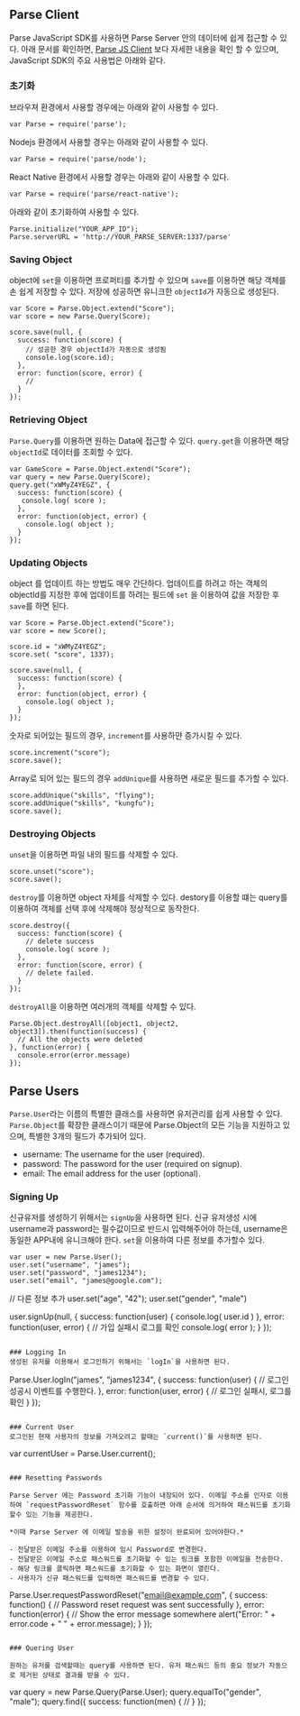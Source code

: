 ## Parse Client

Parse JavaScript SDK를 사용하면 Parse Server 안의 데이터에 쉽게 접근할 수 있다.
아래 문서를 확인하면, [Parse JS Client](http://docs.parseplatform.org/js/guide/) 보다 자세한 내용을 확인 할 수 있으며, JavaScript SDK의 주요 사용법은 아래와 같다.

### 초기화

브라우져 환경에서 사용할 경우에는 아래와 같이 사용할 수 있다.

```
var Parse = require('parse');
```

Nodejs 환경에서 사용할 경우는 아래와 같이 사용할 수 있다.

```
var Parse = require('parse/node');
```

React Native 환경에서 사용할 경우는 아래와 같이 사용할 수 있다.

```
var Parse = require('parse/react-native');
```

아래와 같이 초기화하여 사용할 수 있다.

```
Parse.initialize("YOUR_APP_ID");
Parse.serverURL = 'http://YOUR_PARSE_SERVER:1337/parse'
```

### Saving Object

object에 `set`을 이용하면 프로퍼티를 추가할 수 있으며
`save`를 이용하면 해당 객체를 손 쉽게 저장할 수 있다. 저장에 성공하면 유니크한 `objectId`가 자동으로 생성된다.

```
var Score = Parse.Object.extend("Score");
var score = new Parse.Query(Score);

score.save(null, {
  success: function(score) {
    // 성공한 경우 objectId가 자동으로 생성됨
    console.log(score.id);
  },
  error: function(score, error) {
    //
  }
});
```

### Retrieving Object

`Parse.Query`를 이용하면 원하는 Data에 접근할 수 있다.
`query.get`을 이용하면 해당 `objectId`로 데이터를 조회할 수 있다.

```
var GameScore = Parse.Object.extend("Score");
var query = new Parse.Query(Score);
query.get("xWMyZ4YEGZ", {
  success: function(score) {
   console.log( score );
  },
  error: function(object, error) {
    console.log( object );
  }
});
```

### Updating Objects

object 를 업데이트 하는 방법도 매우 간단하다. 업데이트를 하려고 하는 객체의 objectId를 지정한 후에 업데이트를 하려는 필드에 `set` 을 이용하여 값을 저장한 후 `save`를 하면 된다.

```
var Score = Parse.Object.extend("Score");
var score = new Score();

score.id = "xWMyZ4YEGZ";
score.set( "score", 1337);

score.save(null, {
  success: function(score) {
  },
  error: function(object, error) {
    console.log( object );
  }
});
```

숫자로 되어있는 필드의 경우, `increment`를 사용하먄 증가시킬 수 있다.

```
score.increment("score");
score.save();
```

Array로 되어 있는 필드의 경우 `addUnique`를 사용하면 새로운 필드를 추가할 수 있다.

```
score.addUnique("skills", "flying");
score.addUnique("skills", "kungfu");
score.save();
```

### Destroying Objects

`unset`을 이용하면 파일 내의 필드를 삭제할 수 있다.

```
score.unset("score");
score.save();
```

`destroy`를 이용하면 object 자체를 삭제할 수 있다. destory를 이용할 떄는 query를 이용하여 객체를 선택 후에 삭제해야 정상적으로 동작한다.

```
score.destroy({
  success: function(score) {
    // delete success
    console.log( score );
  },
  error: function(score, error) {
    // delete failed.
  }
});
````

`destroyAll`을 이용하면 여러개의 객체를 삭제할 수 있다.

```
Parse.Object.destroyAll([object1, object2, object3]).then(function(success) {
  // All the objects were deleted
}, function(error) {
  console.error(error.message)
});
```

## Parse Users

`Parse.User`라는 이름의 특별한 클래스를 사용하면 유저관리를 쉽게 사용할 수 있다.
`Parse.Object`를 확장한 클래스이기 때문에 Parse.Object의 모든 기능을 지원하고 있으며, 특별한 3개의 필드가 추가되어 있다.

- username: The username for the user (required).
- password: The password for the user (required on signup).
- email: The email address for the user (optional).

### Signing Up
신규유저를 생성하기 위해서는 `signUp`을 사용하면 된다.
신규 유저생성 시에 username과 password는 필수값이므로 반드시 입력해주어야 하는데, username은 동일한 APP내에 유니크해야 한다.
`set`을 이용하여 다른 정보를 추가할수 있다. 

```
var user = new Parse.User();
user.set("username", "james");
user.set("password", "james1234");
user.set("email", "james@google.com");

```
// 다른 정보 추가
user.set("age", "42");
user.set("gender", "male")

user.signUp(null, {
  success: function(user) {
    console.log( user.id )
  },
  error: function(user, error) {
    // 가입 실패시 로그를 확인
    console.log( error );
  }
});
```

### Logging In
생성된 유저를 이용해서 로그인하기 위해서는 `logIn`을 사용하면 된다.

```
Parse.User.logIn("james", "james1234", {
  success: function(user) {
    // 로그인 성공시 이벤트를 수행한다.
  },
  error: function(user, error) {
    // 로그인 실패시, 로그를 확인
  }
});
```

### Current User
로그인된 현재 사용자의 정보를 가져오려고 할때는 `current()`를 사용하면 된다.

```
var currentUser = Parse.User.current();
```

### Resetting Passwords

Parse Server 에는 Password 초기화 기능이 내장되어 있다. 이메일 주소를 인자로 이용하여 `requestPasswordReset` 함수를 호출하면 아래 순서에 의거하여 패스워드를 초기화할수 있는 기능을 제공한다.

*이때 Parse Server 에 이메일 발송을 위한 설정이 완료되어 있어야한다.*

- 전달받은 이메일 주소를 이용하여 임시 Password로 변경한다. 
- 전달받은 이메일 주소로 패스워드를 초기화할 수 있는 링크를 포함한 이메일을 전송한다.
- 해당 링크를 클릭하면 패스워드를 초기화할 수 있는 화면이 열린다.
- 사용자가 신규 패스워드를 입력하면 패스워드를 변경할 수 있다.

```
Parse.User.requestPasswordReset("email@example.com", {
  success: function() {
  // Password reset request was sent successfully
  },
  error: function(error) {
    // Show the error message somewhere
    alert("Error: " + error.code + " " + error.message);
  }
});
```

### Quering User

원하는 유저를 검색할때는 query를 사용하면 된다. 유저 패스워드 등의 중요 정보가 자동으로 제거된 상태로 결과를 받을 수 있다.

```
var query = new Parse.Query(Parse.User);
query.equalTo("gender", "male");
query.find({
  success: function(men) {
    // 
  }
});
```